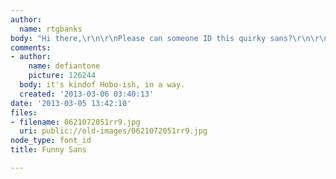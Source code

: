 ```yaml
---
author:
  name: rtgbanks
body: "Hi there,\r\n\r\nPlease can someone ID this quirky sans?\r\n\r\nCheers\r\nR"
comments:
- author:
    name: defiantone
    picture: 126244
  body: it's kindof Hobo-ish, in a way.
  created: '2013-03-06 03:40:13'
date: '2013-03-05 13:42:10'
files:
- filename: 0621072051rr9.jpg
  uri: public://old-images/0621072051rr9.jpg
node_type: font_id
title: Funny Sans

---
```

